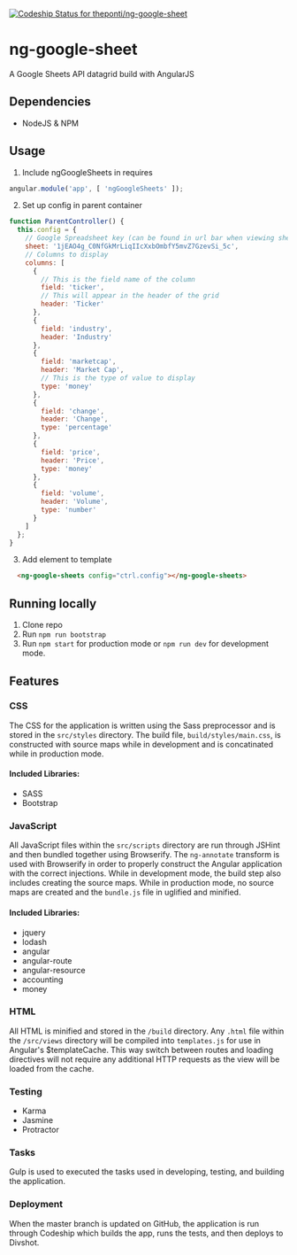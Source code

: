 [ ![Codeship Status for theponti/ng-google-sheet](https://codeship.com/projects/db097c90-7576-0132-e514-22ab3bab314c/status?branch=master)](https://codeship.com/projects/55147)

# ng-google-sheet

A Google Sheets API datagrid build with AngularJS

## Dependencies
* NodeJS & NPM

## Usage

1. Include ngGoogleSheets in requires
  ```js
  angular.module('app', [ 'ngGoogleSheets' ]);
  ```
2. Set up config in parent container
```js
function ParentController() {  
  this.config = {
    // Google Spreadsheet key (can be found in url bar when viewing sheet)
    sheet: '1jEAO4g_C0NfGkMrLiqIIcXxbOmbfY5mvZ7GzevSi_5c',
    // Columns to display
    columns: [
      {
        // This is the field name of the column
        field: 'ticker',
        // This will appear in the header of the grid
        header: 'Ticker'
      },
      {
        field: 'industry',
        header: 'Industry'
      },
      {
        field: 'marketcap',
        header: 'Market Cap',
        // This is the type of value to display
        type: 'money'
      },
      {
        field: 'change',
        header: 'Change',
        type: 'percentage'
      },
      {
        field: 'price',
        header: 'Price',
        type: 'money'
      },
      {
        field: 'volume',
        header: 'Volume',
        type: 'number'
      }
    ]
  };
}
```

3. Add element to template
  ```html
    <ng-google-sheets config="ctrl.config"></ng-google-sheets>
  ```

## Running locally
1. Clone repo
2. Run `npm run bootstrap`
3. Run `npm start` for production mode or `npm run dev` for development mode.

## Features

### CSS
The CSS for the application is written using the Sass preprocessor and is stored in the `src/styles` directory. The build file, `build/styles/main.css`, is constructed with source maps while in development and is concatinated while in production mode.

#### Included Libraries:
* SASS
* Bootstrap

### JavaScript
All JavaScript files within the `src/scripts` directory are run through JSHint and then bundled together using Browserify. The `ng-annotate` transform is used with Browserify in order to properly construct the Angular application with the correct injections. While in development mode, the build step also includes creating the source maps. While in production mode, no source maps are created and the `bundle.js` file in uglified and minified.

#### Included Libraries:
* jquery
* lodash
* angular
* angular-route
* angular-resource
* accounting
* money

### HTML
All HTML is minified and stored in the `/build` directory. Any `.html` file within the `/src/views` directory will be compiled into `templates.js` for use in Angular's $templateCache. This way switch between routes and loading directives will not require any additional HTTP requests as the view will be loaded from the cache.

### Testing
* Karma
* Jasmine
* Protractor

### Tasks
Gulp is used to executed the tasks used in developing, testing, and building the application.

### Deployment
When the master branch is updated on GitHub, the application is run through Codeship which builds the app, runs the tests, and then deploys to Divshot.
